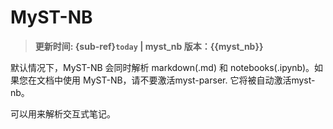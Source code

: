 # MyST-NB 

> **更新时间: {sub-ref}`today` | myst_nb 版本：{{myst_nb}}**

默认情况下，MyST-NB 会同时解析 markdown(.md) 和 notebooks(.ipynb)。如果您在文档中使用 MyST-NB，请不要激活myst-parser. 它将被自动激活myst-nb。

可以用来解析交互式笔记。

